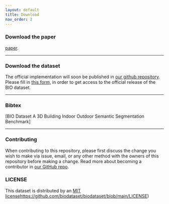 ```yaml
---
layout: default
title: Download
nav_order: 2
---
```


### Download the paper
[paper](https://docs.github.com/en/pages/setting-up-a-github-pages-site-with-jekyll/creating-a-github-pages-site-with-jekyll#creating-your-site).

----
### Download the dataset
The official implementation will soon be published in [our github repository](https://github.com/yuwei-cao-git/3DBIO). Please fill in [this form](https://docs.google.com/forms/d/e/1FAIpQLSddsRsn_M-J4e_HnkN2n5Sy8L6xyRV7BX9y38C7ev8OLFZXsg/viewform?usp=sf_link), in order to get access to the official release of the BIO dataset.

----

### Bibtex
[BIO Dataset A 3D Building Indoor Outdoor Semantic Segmentation Benchmark]

----

### Contributing

When contributing to this repository, please first discuss the change you wish to make via issue,
email, or any other method with the owners of this repository before making a change. Read more about becoming a contributor in [our GitHub repo](https://github.com/biodatset/biodataset/#contributing).

### LICENSE

This dataset is distributed by an [MIT license](https://github.com/biodataset/biodataset/blob/main/LICENSE)https://github.com/biodataset/biodataset/blob/main/LICENSE)
